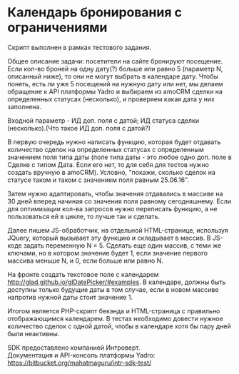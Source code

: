 # Календарь бронирования с ограничениями

Скрипт выполнен в рамках тестового задания.

Общее описание задачи: посетители на сайте бронируют посещение. Если кол-во броней на одну дату(?) больше или равно 5 (параметр N, описанный ниже), то они не могут выбрать в календаре дату.
Чтобы понять, есть ли уже 5 посещений на нужную дату или нет, мы делаем обращение к API платформы Yadro и выбираем из amoCRM сделки на определенных статусах (несколько), и проверяем какая дата у них заполнена.

Входной параметр - ИД доп. поля с датой; ИД статуса сделки (несколько).(Что такое ИД доп. поля с датой?)

В первую очередь нужно написать функцию, которая будет отдавать количество сделок на определенных статусах с определенным значением поля типа даты (поле типа даты - это любое одно доп. поле в Сделке с типом Дата. Если его нет, то для себя для тестов нужно создать вручную в amoCRM). Условно, "покажи, сколько сделок на статусе таком и таком с значением поля равным 25.06.16".

Затем нужно адаптировать, чтобы значения отдавались в массиве на 30 дней вперед начиная со значения поля равному сегодняшнему. Если для оптимизации кол-ва запросов нужно переписать функцию, а не пользоваться ей в цикле, то лучше так и сделать.

Далее пишем JS-обработчик, на отдельной HTML-странице, используя JQuery,
который вызывает эту функцию и складывает в массив. В JS-коде задать переменную N = 5. Сделать еще один массив, с теми же ключами, но в котором значение будет 1, если значение первого массива меньше N, и 0, если больше или равно N.

На фронте создать текстовое поле с календарем http://glad.github.io/glDatePicker/#examples. В календаре, должны быть доступны только будущие даты в том случае, если в новом массиве напротив нужной даты стоит значение 1.

Итогом является PHP-скрипт бекэнда и HTML-страница с правильно отображающимся календарем. В тестах необходимо довести нужное количество сделок с одной датой, чтобы в календаре хотя бы пару дней были неактивны.

SDK предоставлено компанией Интроверт. <br>
Документация и API-консоль платформы Yadro: https://bitbucket.org/mahatmaguru/intr-sdk-test/
